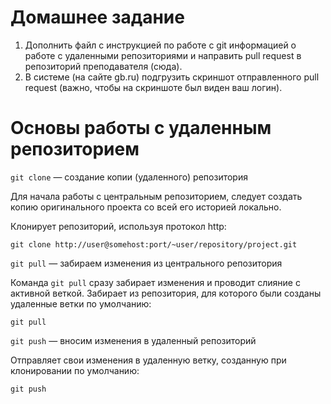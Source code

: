 # Домашнее задание

1. Дополнить файл с инструкцией по работе с git информацией о работе с удаленными репозиториями и направить pull request в репозиторий преподавателя (сюда). 
2. В системе (на сайте gb.ru) подгрузить скриншот отправленного pull request (важно, чтобы на скриншоте был виден ваш логин).

# Основы работы с удаленным репозиторием

`git clone` — создание копии (удаленного) репозитория

Для начала работы с центральным репозиторием, следует создать копию оригинального проекта со всей его историей локально.

Клонирует репозиторий, используя протокол http:

    git clone http://user@somehost:port/~user/repository/project.git

`git pull` — забираем изменения из центрального репозитория    

Команда `git pull` сразу забирает изменения и проводит слияние с активной веткой. Забирает из репозитория, для которого были созданы удаленные ветки по умолчанию:

    git pull

`git push` — вносим изменения в удаленный репозиторий  

Отправляет свои изменения в удаленную ветку, созданную при клонировании по умолчанию:

    git push